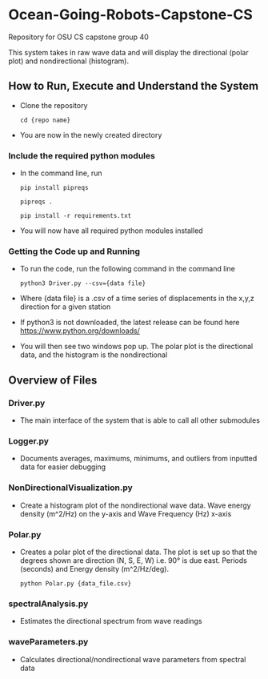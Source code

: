 # Ocean-Going-Robots-Capstone-CS
Repository for OSU CS capstone group 40

This system takes in raw wave data and will display the directional (polar plot) and nondirectional (histogram). 

## How to Run, Execute and Understand the System
 - Clone the repository

      `cd {repo name}`
 - You are now in the newly created directory

### Include the required python modules
 - In the command line, run 
 
     `pip install pipreqs`
     
     `pipreqs .`
     
     `pip install -r requirements.txt`
 
 - You will now have all required python modules installed

### Getting the Code up and Running
  - To run the code, run the following command in the command line
  
      `python3 Driver.py --csv={data file}`
      
  - Where {data file} is a .csv of a time series of displacements in the x,y,z direction for a given station
  - If python3 is not downloaded, the latest release can be found here https://www.python.org/downloads/
  - You will then see two windows pop up. The polar plot is the directional data, and the histogram is the nondirectional

## Overview of Files

### Driver.py
 - The main interface of the system that is able to call all other submodules

### Logger.py
- Documents averages, maximums, minimums, and outliers from inputted data for easier debugging

### NonDirectionalVisualization.py
- Create a histogram plot of the nondirectional wave data. Wave energy density (m^2/Hz) on the y-axis and Wave Frequency (Hz) x-axis

### Polar.py
- Creates a polar plot of the directional data. The plot is set up so that the degrees shown are direction (N, S, E, W) i.e. 90° is due east. Periods (seconds) and Energy density (m^2/Hz/deg).

	`python Polar.py {data_file.csv}`

### spectralAnalysis.py
- Estimates the directional spectrum from wave readings

### waveParameters.py
- Calculates directional/nondirectional wave parameters from spectral data

